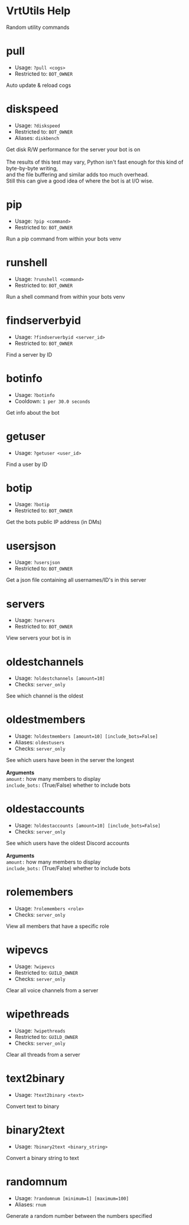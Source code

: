 # VrtUtils Help

Random utility commands

# pull
 - Usage: `?pull <cogs> `
 - Restricted to: `BOT_OWNER`

Auto update & reload cogs

# diskspeed
 - Usage: `?diskspeed `
 - Restricted to: `BOT_OWNER`
 - Aliases: `diskbench`

Get disk R/W performance for the server your bot is on<br/><br/>The results of this test may vary, Python isn't fast enough for this kind of byte-by-byte writing,<br/>and the file buffering and similar adds too much overhead.<br/>Still this can give a good idea of where the bot is at I/O wise.

# pip
 - Usage: `?pip <command> `
 - Restricted to: `BOT_OWNER`

Run a pip command from within your bots venv

# runshell
 - Usage: `?runshell <command> `
 - Restricted to: `BOT_OWNER`

Run a shell command from within your bots venv

# findserverbyid
 - Usage: `?findserverbyid <server_id> `
 - Restricted to: `BOT_OWNER`

Find a server by ID

# botinfo
 - Usage: `?botinfo `
 - Cooldown: `1 per 30.0 seconds`

Get info about the bot

# getuser
 - Usage: `?getuser <user_id> `

Find a user by ID

# botip
 - Usage: `?botip `
 - Restricted to: `BOT_OWNER`

Get the bots public IP address (in DMs)

# usersjson
 - Usage: `?usersjson `
 - Restricted to: `BOT_OWNER`

Get a json file containing all usernames/ID's in this server

# servers
 - Usage: `?servers `
 - Restricted to: `BOT_OWNER`

View servers your bot is in

# oldestchannels
 - Usage: `?oldestchannels [amount=10] `
 - Checks: `server_only`

See which channel is the oldest

# oldestmembers
 - Usage: `?oldestmembers [amount=10] [include_bots=False] `
 - Aliases: `oldestusers`
 - Checks: `server_only`

See which users have been in the server the longest<br/><br/>**Arguments**<br/>`amount:` how many members to display<br/>`include_bots:` (True/False) whether to include bots

# oldestaccounts
 - Usage: `?oldestaccounts [amount=10] [include_bots=False] `
 - Checks: `server_only`

See which users have the oldest Discord accounts<br/><br/>**Arguments**<br/>`amount:` how many members to display<br/>`include_bots:` (True/False) whether to include bots

# rolemembers
 - Usage: `?rolemembers <role> `
 - Checks: `server_only`

View all members that have a specific role

# wipevcs
 - Usage: `?wipevcs `
 - Restricted to: `GUILD_OWNER`
 - Checks: `server_only`

Clear all voice channels from a server

# wipethreads
 - Usage: `?wipethreads `
 - Restricted to: `GUILD_OWNER`
 - Checks: `server_only`

Clear all threads from a server

# text2binary
 - Usage: `?text2binary <text> `

Convert text to binary

# binary2text
 - Usage: `?binary2text <binary_string> `

Convert a binary string to text

# randomnum
 - Usage: `?randomnum [minimum=1] [maximum=100] `
 - Aliases: `rnum`

Generate a random number between the numbers specified

